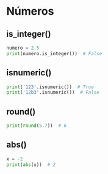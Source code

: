 # Números

## is_integer()

````python
numero = 2.5
print(numero.is_integer())  # False
````

## isnumeric()

````python
print('123'.isnumeric())  # True
print('12b3'.isnumeric())  # False
````

## round()

````python
print(round(5.7))  # 6
````

## abs()

````python
x = -2
print(abs(x))  # 2
````